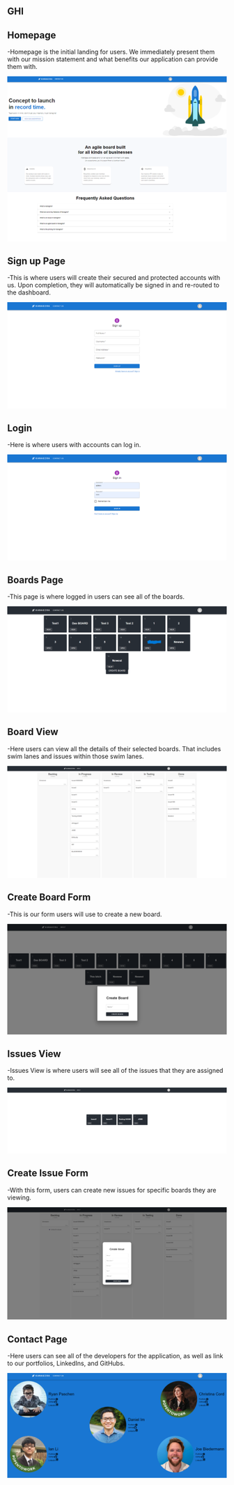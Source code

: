 ## GHI

## Homepage

-Homepage is the initial landing for users. We immediately present them with our mission statement and what benefits our application can provide them with.

![Homepage](./images/HomePage.png)

## Sign up Page

-This is where users will create their secured and protected accounts with us. Upon completion, they will automatically be signed in and re-routed to the dashboard.

![SignupPage](./images/SignupPage.png)

## Login

-Here is where users with accounts can log in.

![Login](./images/LoginPage.png)

## Boards Page

-This page is where logged in users can see all of the boards.

![BoardsPage](./images/BoardsPage.png)

## Board View

-Here users can view all the details of their selected boards. That includes swim lanes and issues within those swim lanes.

![BoardView](./images/BoardView.png)

## Create Board Form

-This is our form users will use to create a new board.

![CreateBoardForm](./images/CreateBoardForm.png)

## Issues View

-Issues View is where users will see all of the issues that they are assigned to.

![IssuesViewPage](./images/IssuesViewPage.png)

## Create Issue Form

-With this form, users can create new issues for specific boards they are viewing.

![CreateIssueForm](./images/CreateIssueForm.png)

## Contact Page

-Here users can see all of the developers for the application, as well as link to our portfolios, LinkedIns, and GitHubs.

![ContactPage](./images/ContactPage.png)
